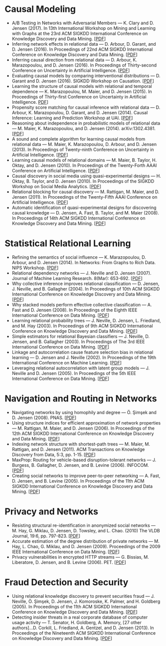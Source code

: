 <h1>Causal Modeling</h1>
<ul>
<li class="nobullet pub">A/B Testing in Networks with Adversarial Members &mdash; K. Clary and D. Jensen (2017). In 13th International Workshop on Mining and Learning with Graphs at the 23rd ACM SIGKDD International Conference on Knowledge Discovery and Data Mining. [<a href="http://www.mlgworkshop.org/2017/paper/MLG2017_paper_27.pdf">PDF</a>]
</li>

<li class="nobullet pub">Inferring network effects in relational data &mdash; D. Arbour, D. Garant, and D. Jensen (2016). In Proceedings of 22nd ACM SIGKDD International Conference on Knowledge Discovery and Data Mining. [<a href="http://auai.org/uai2015/proceedings/papers/86.pdf">PDF</a>]
</li>

<li class="nobullet pub">Inferring causal direction from relational data &mdash; D. Arbour, K. Marazopoulou, and D. Jensen (2016). In Proceedings of Thirty-second Conference on Uncertainty in Artificial Intelligence. [<a href="http://auai.org/uai2016/proceedings/papers/217.pdf">PDF</a>]
</li>

<li class="nobullet pub">Evaluating causal models by comparing interventional distributions &mdash; D. Garant and D. Jensen (2016). SIGKDD Workshop on Causation. [<a href="https://arxiv.org/abs/1608.04698">PDF</a>]
</li>

<li class="nobullet pub">Learning the structure of causal models with relational and temporal dependence &mdash; K. Marazopoulou, M. Maier, and D. Jensen (2015). In Proceedings of Thirty-first Conference on Uncertainty in Artificial Intelligence. <a href="http://auai.org/uai2015/proceedings/papers/86.pdf">PDF</a>]
</li> 

<li class="nobullet pub">Propensity score matching for causal inference with relational data &mdash; D. Arbour, K. Marazopoulou, D. Garant, and D. Jensen (2014). Causal Inference: Learning and Prediction Workshop at UAI. [<a href="https://staff.fnwi.uva.nl/j.m.mooij/uai2014-causality-workshop/papers/paper5.pdf">PDF</a>]
</li>

<li class="nobullet pub">Reasoning about independence in probabilistic models of relational data &mdash; M. Maier, K. Marazopoulou, and D. Jensen (2014). arXiv:1302.4381. [<a href="http://arxiv.org/pdf/1302.4381v3.pdf">PDF</a>]
</li>

<li class="nobullet pub">A sound and complete algorithm for learning causal models from relational data &mdash; M. Maier, K. Marazopoulou, D. Arbour, and D. Jensen (2013). In Proceedings of Twenty-ninth Conference on Uncertainty in Artificial Intelligence. [<a href="https://kdl.cs.umass.edu/papers/maier-et-al-uai2013.pdf">PDF</a>]
</li>

<li class="nobullet pub">Learning causal models of relational domains &mdash; M. Maier, B. Taylor, H. Oktay, and D. Jensen (2010). In Proceedings of the Twenty-Forth AAAI Conference on Artificial Intelligence. [<a href="https://kdl.cs.umass.edu/papers/maier-et-al-aaai2010.pdf">PDF</a>]
</li>

<li class="nobullet pub">Causal discovery in social media using quasi-experimental designs &mdash; H. Oktay, B. Taylor, and D. Jensen (2010). In Proceedings of the SIGKDD Workshop on Social Media Analytics. [<a href="https://kdl.cs.umass.edu/papers/oktay-et-al-soma2010.pdf">PDF</a>]
</li>

<li class="nobullet pub">Relational blocking for causal discovery &mdash; M. Rattigan, M. Maier, and D. Jensen (2011). In Proceedings of the Twenty-Fifth AAAI Conference on Artificial Intelligence. [<a href="https://kdl.cs.umass.edu/papers/rattigan-etal_aaai2011.pdf">PDF</a>]
</li>

<li class="nobullet pub">Automatic identification of quasi-experimental designs for discovering causal knowledge &mdash; D. Jensen, A. Fast, B. Taylor, and M. Maier (2008).  In Proceedings of 14th ACM SIGKDD International Conference on Knowledge Discovery and Data Mining. [<a href="https://kdl.cs.umass.edu/papers/jensen-et-al-kdd2008.pdf">PDF</a>]
</li>
</ul>

<h1>Statistical Relational Learning</h1>
<ul>

<li class="nobullet pub">Refining the semantics of social influence &mdash; K. Marazopoulou, D. Arbour, and D. Jensen (2014). In Networks: From Graphs to Rich Data. NIPS Workshop. [<a href="http://arxiv.org/pdf/1412.5238v1.pdf">PDF</a>]
</li>

<li class="nobullet pub">Relational dependency networks &mdash; J. Neville and D. Jensen (2007). Journal of Machine Learning Research. 8(Mar): 653-692. [<a href="https://kdl.cs.umass.edu/papers/neville-jmlr2007.pdf">PDF</a>] 
</li>

<li class="nobullet pub">Why collective inference improves relational classification &mdash; D. Jensen, J. Neville, and B. Gallagher (2004). In Proceedings of 10th ACM SIGKDD International Conference on Knowledge Discovery and Data Mining. [<a href="https://kdl.cs.umass.edu/papers/jensen-et-al-kdd2004.pdf">PDF</a>]
</li>

<li class="nobullet pub">Why stacked models perform effective collective classification &mdash; A. Fast and D. Jensen (2008). In Proceedings of the Eighth IEEE International Conference on Data Mining. [<a href="https://kdl.cs.umass.edu/papers/fast-jensen-icdm2008.pdf">PDF</a>]
</li>

<li class="nobullet pub">Learning relational probability trees &mdash; J. Neville, D. Jensen, L. Friedland, and M. Hay (2003). In Proceedings of 9th ACM SIGKDD International Conference on Knowledge Discovery and Data Mining. [<a href="https://kdl.cs.umass.edu/papers/neville-et-al-kdd2003.pdf">PDF</a>]
</li>

<li class="nobullet pub">Simple estimators for relational Bayesian classifiers &mdash; J. Neville, D. Jensen, and B. Gallagher (2003). In Proceedings of The 3rd IEEE International Conference on Data Mining. [<a href="https://kdl.cs.umass.edu/papers/neville-et-al-icdm2003.pdf">PDF</a>]
</li>

<li class="nobullet pub">Linkage and autocorrelation cause feature selection bias in relational learning &mdash; D. Jensen and J. Neville (2002). In Proceedings of the 19th International Conference on Machine Learning. [<a href="https://kdl.cs.umass.edu/papers/jensen-neville-icml2002.pdf">PDF</a>]
</li>

<li class="nobullet pub">Leveraging relational autocorrelation with latent group models &mdash; J. Neville and D. Jensen (2005).  In Proceedings of the 5th IEEE International Conference on Data Mining. [<a href="https://kdl.cs.umass.edu/papers/neville-jensen-icdm2005.pdf">PDF</a>]
</li>
</ul>

<h1>Navigation and Routing in Networks</h1>
<ul>
<li class="nobullet pub">Navigating networks by using homophily and degree &mdash;  Ö. Şimşek and D. Jensen (2008). PNAS. [<a href="http://www.pnas.org/content/105/35/12758.abstract">PDF</a>]
</li>

<li class="nobullet pub">Using structure indices for efficient approximation of network properties &mdash; M. Rattigan, M. Maier, and D. Jensen (2006). In Proceedings of the 12th ACM SIGKDD International Conference on Knowledge Discovery and Data Mining. [<a href="https://kdl.cs.umass.edu/papers/rattigan-et-al-kdd2006.pdf">PDF</a>]
</li>

<li class="nobullet pub">Indexing network structure with shortest-path trees &mdash; M. Maier, M. Rattigan, and D. Jensen (2011). ACM Transactions on Knowledge Discovery from Data, 5:3, pp. 1-15. [<a href="https://kdl.cs.umass.edu/papers/maier-etal_tkdd2011.pdf">PDF</a>]
</li>

<li class="nobullet pub">MaxProp: Routing for vehicle-based disruption-tolerant networks &mdash; J. Burgess, B. Gallagher, D. Jensen, and B. Levine (2006). INFOCOM. [<a href="https://kdl.cs.umass.edu/papers/jensen-et-al-infocom2006.pdf">PDF</a>]
</li>

<li class="nobullet pub">Creating social networks to improve peer-to-peer networking &mdash; A. Fast, D. Jensen, and B. Levine (2005). In Proceedings of the 11th ACM SIGKDD International Conference on Knowledge Discovery and Data Mining. [<a href="https://kdl.cs.umass.edu/papers/fast-et-al-kdd2005.pdf">PDF</a>]
</li>
</ul>

<h1>Privacy and Networks</h1>
<ul>
<li class="nobullet pub">Resisting structural re-identification in anonymized social networks &mdash; M. Hay, G. Miklau, D. Jensen, D. Towsley, and L. Chao. (2010)  The VLDB Journal, 19:6, pp. 797-823. [<a href="https://kdl.cs.umass.edu/papers/hay-etal_vldb2010.pdf">PDF</a>]
</li>

<li class="nobullet pub">Accurate estimation of the degree distribution of private networks &mdash; M. Hay, L. Chao, G. Miklau, and D. Jensen (2009). Proceedings of the 2009 IEEE International Conference on Data Mining. [<a href="https://kdl.cs.umass.edu/papers/hay-et-al-icdm2009.pdf">PDF</a>]
</li>

<li class="nobullet pub">Privacy vulnerabilities in encrypted HTTP streams &mdash; G. Bissias, M. Liberatore, D. Jensen, and B. Levine (2006). PET. [<a href="https://kdl.cs.umass.edu/papers/pet2005.pdf">PDF</a>]
</li>
</ul>

<h1>Fraud Detection and Security</h1>
<ul>
<li class="nobullet pub">Using relational knowledge discovery to prevent securities fraud &mdash; J. Neville, Ö. Şimşek, D. Jensen, J. Komoroske, K. Palmer, and H. Goldberg (2005). In Proceedings of the 11th ACM SIGKDD International Conference on Knowledge Discovery and Data Mining. [<a href="https://kdl.cs.umass.edu/papers/neville-et-al-kdd2005.pdf">PDF</a>]
</li>

<li class="nobullet pub">Detecting insider threats in a real corporate database of computer usage activity &mdash; T. Senator, H. Goldberg, A. Memory, [27 other authors]...D. Corkill, L. Friedland, A. Gentzel, and D. Jensen (2013). In Proceedings of the Nineteenth ACM SIGKDD International Conference on Knowledge Discovery and Data Mining. [<a href="https://kdl.cs.umass.edu/papers/igp0960-senatorAemb.pdf">PDF</a>]
</li>
</ul>
